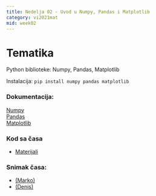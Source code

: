 ```yaml
---
title: Nedelja 02 - Uvod u Numpy, Pandas i Matplotlib
category: vi2021mat
mid: week02
---
```


# Tematika

Python biblioteke: Numpy, Pandas, Matplotlib  

Instalacija: `pip install numpy pandas matplotlib`  

### Dokumentacija:  
[Numpy](https://numpy.org/learn/)  
[Pandas](https://pandas.pydata.org/)  
[Matplotlib](https://matplotlib.org/stable/gallery/index.html)  

### Kod sa časa
- <a target="_blank" href="https://github.com/matfvi/vi/tree/master/2021.2022/02_numpy_matplot_pandas">Materijali</a>

### Snimak časa:
- <a target="_blank" href="#"> (Marko)<a/>
- <a target="_blank" href="#"> (Denis)<a/>
